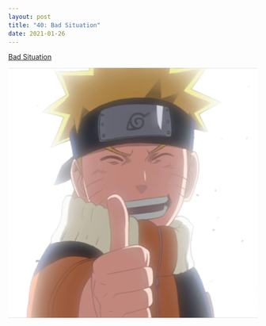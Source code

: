 ```yaml
---
layout: post
title: "40: Bad Situation"
date: 2021-01-26
---
```


[Bad Situation](https://youtu.be/HIe3IDCWdpc)

![Naruto](/assets/img/naruto.png)
